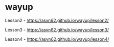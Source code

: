# wayup
Lesson2  - https://asvn62.github.io/wayup/lesson2/

Lesson3  - https://asvn62.github.io/wayup/lesson3/

Lesson4  - https://asvn62.github.io/wayup/lesson4/
